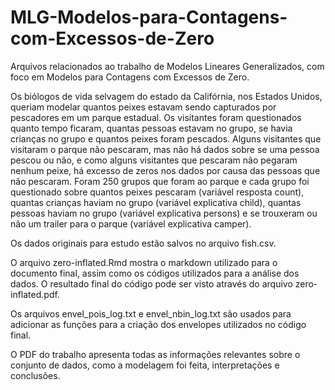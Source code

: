 # MLG-Modelos-para-Contagens-com-Excessos-de-Zero

Arquivos relacionados ao trabalho de Modelos Lineares Generalizados, com foco em Modelos para Contagens com Excessos de Zero.

Os biólogos de vida selvagem do estado da Califórnia, nos Estados Unidos, queriam modelar quantos peixes estavam sendo capturados por pescadores em um parque estadual. Os visitantes foram questionados quanto tempo ficaram, quantas pessoas estavam no grupo, se havia crianças no grupo e quantos peixes foram pescados. Alguns visitantes que visitaram o parque não pescaram, mas não há dados sobre se uma pessoa pescou ou não, e como alguns visitantes que pescaram não pegaram nenhum peixe, há excesso de zeros nos dados por causa das pessoas que não pescaram. Foram 250 grupos que foram ao parque e cada grupo foi questionado sobre quantos peixes pescaram (variável resposta count), quantas crianças haviam no grupo (variável explicativa child), quantas pessoas haviam no grupo (variável explicativa persons) e se trouxeram ou não um trailer para o parque (variável explicativa camper).

Os dados originais para estudo estão salvos no arquivo fish.csv.

O arquivo zero-inflated.Rmd mostra o markdown utilizado para o documento final, assim como os códigos utilizados para a análise dos dados. O resultado final do código pode ser visto através do arquivo zero-inflated.pdf.

Os arquivos envel_pois_log.txt e envel_nbin_log.txt são usados para adicionar as funções para a criação dos envelopes utilizados no código final. 

O PDF do trabalho apresenta todas as informações relevantes sobre o conjunto de dados, como a modelagem foi feita, interpretações e conclusões. 

